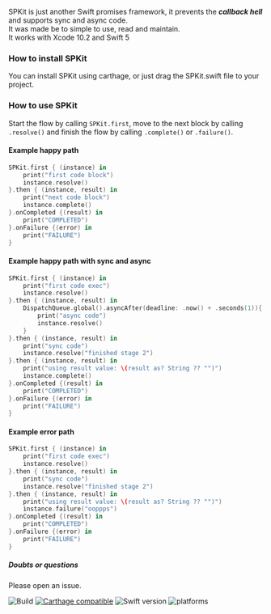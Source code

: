 
SPKit is just another Swift promises framework, it prevents the **_callback hell_** and supports sync and async code.  
It was made be to simple to use, read and maintain.  
It works with Xcode 10.2 and Swift 5  

### How to install SPKit  
You can install SPKit using carthage, or just drag the SPKit.swift file to your project.  

### How to use SPKit  

Start the flow by calling `SPKit.first`, move to the next block by calling `.resolve()` and finish the flow by calling `.complete()` or `.failure()`.

#### Example happy path
```swift
SPKit.first { (instance) in
	print("first code block")
	instance.resolve()
}.then { (instance, result) in  
	print("next code block")
    instance.complete()
}.onCompleted {(result) in
    print("COMPLETED")
}.onFailure {(error) in
    print("FAILURE")
}
```

#### Example happy path with sync and async
```swift
SPKit.first { (instance) in
	print("first code exec")
	instance.resolve()
}.then { (instance, result) in
    DispatchQueue.global().asyncAfter(deadline: .now() + .seconds(1)){
        print("async code")
        instance.resolve()
    }
}.then { (instance, result) in
    print("sync code")
    instance.resolve("finished stage 2")
}.then { (instance, result) in  
	print("using result value: \(result as? String ?? "")")
    instance.complete()
}.onCompleted {(result) in
    print("COMPLETED")
}.onFailure {(error) in
    print("FAILURE")
}
```

#### Example error path
```swift
SPKit.first { (instance) in
	print("first code exec")
	instance.resolve()
}.then { (instance, result) in
    print("sync code")
    instance.resolve("finished stage 2")
}.then { (instance, result) in
	print("using result value: \(result as? String ?? "")")
    instance.failure("ooppps")
}.onCompleted {(result) in
    print("COMPLETED")
}.onFailure {(error) in
    print("FAILURE")
}
```

##### Doubts or questions 
Please open an issue.
  
    
  

![Build](https://www.bitrise.io/app/12c206ad75f115ab.svg?token=ZR5l8kFg97oC53jPx-7M-w)
[![Carthage compatible](https://img.shields.io/badge/Carthage-compatible-4BC51D.svg?style=flat)](https://github.com/Carthage/Carthage) 
![Swift version](https://img.shields.io/badge/Swift%20-3.x-orange.svg) 
![platforms](https://img.shields.io/badge/platforms-iOS-lightgrey.svg)  

